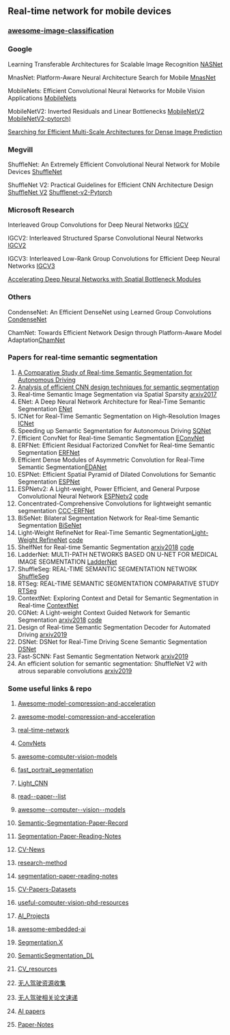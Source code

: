 ## Real-time network  for mobile devices

### [awesome-image-classification](https://github.com/weiaicunzai/awesome-image-classification) 

### Google

Learning Transferable Architectures for Scalable Image Recognition [NASNet](https://arxiv.org/abs/1707.07012)

MnasNet: Platform-Aware Neural Architecture Search for Mobile [MnasNet](https://arxiv.org/abs/1807.11626)

MobileNets: Efficient Convolutional Neural Networks for Mobile Vision Applications [MobileNets](https://arxiv.org/abs/1704.04861)

MobileNetV2: Inverted Residuals and Linear Bottlenecks [MobileNetV2](https://arxiv.org/pdf/1801.04381.pdf) [MobileNetV2-pytorch)](https://github.com/Randl/MobileNetV2-pytorch)

[Searching for Efficient Multi-Scale Architectures for Dense Image Prediction](https://github.com/tensorflow/models/tree/master/research/deeplab)



### Megvill

ShuffleNet: An Extremely Efficient Convolutional Neural Network for Mobile Devices [ShuffleNet](https://arxiv.org/abs/1707.01083)

ShuffleNet V2: Practical Guidelines for Efficient CNN Architecture Design [ShuffleNet V2](https://arxiv.org/abs/1807.11164)   [Shufflenet-v2-Pytorch](https://github.com/ericsun99/Shufflenet-v2-Pytorch)



### Microsoft Research

Interleaved Group Convolutions for Deep Neural Networks [IGCV](https://arxiv.org/abs/1707.02725)

IGCV2: Interleaved Structured Sparse Convolutional Neural Networks [IGCV2](https://arxiv.org/pdf/1804.06202.pdf)

IGCV3: Interleaved Low-Rank Group Convolutions for Efficient Deep Neural Networks [IGCV3](https://arxiv.org/abs/1806.00178)

[Accelerating Deep Neural Networks with Spatial Bottleneck Modules ](https://arxiv.org/pdf/1809.02601.pdf)



### Others

CondenseNet: An Efficient DenseNet using Learned Group Convolutions [CondenseNet](https://arxiv.org/abs/1711.09224)

ChamNet: Towards Efficient Network Design through Platform-Aware Model Adaptation[ChamNet](https://arxiv.org/pdf/1812.08934.pdf)



### Papers for real-time semantic segmentation

1. [A Comparative Study of Real-time Semantic Segmentation for Autonomous Driving](http://openaccess.thecvf.com/content_cvpr_2018_workshops/papers/w12/Siam_A_Comparative_Study_CVPR_2018_paper.pdf)
2. [Analysis of efficient CNN design techniques for semantic segmentation](http://openaccess.thecvf.com/content_cvpr_2018_workshops/papers/w12/Briot_Analysis_of_Efficient_CVPR_2018_paper.pdf)
3. Real-time Semantic Image Segmentation via Spatial Sparsity   [arxiv2017](https://arxiv.org/pdf/1712.00213.pdf)
4. ENet: A Deep Neural Network Architecture for Real-Time Semantic Segmentation [ENet](https://arxiv.org/abs/1606.02147)
5. ICNet for Real-Time Semantic Segmentation on High-Resolution Images [ICNet](https://arxiv.org/abs/1704.08545)
6. Speeding up Semantic Segmentation for Autonomous Driving [SQNet](https://openreview.net/pdf?id=S1uHiFyyg)
7. Efficient ConvNet for Real-time Semantic Segmentation [EConvNet](http://www.robesafe.uah.es/personal/eduardo.romera/pdfs/Romera17iv.pdf)
8. ERFNet: Efficient Residual Factorized ConvNet for Real-time Semantic Segmentation [ERFNet](http://www.robesafe.es/personal/eduardo.romera/pdfs/Romera17tits.pdf)
9. Efficient Dense Modules of Asymmetric Convolution for Real-Time Semantic Segmentation[EDANet](https://github.com/shaoyuanlo/EDANet)
10. ESPNet: Efficient Spatial Pyramid of Dilated Convolutions for Semantic Segmentation [ESPNet](https://arxiv.org/abs/1803.06815)
11. ESPNetv2: A Light-weight, Power Efficient, and General Purpose Convolutional Neural Network [ESPNetv2](https://arxiv.org/pdf/1811.11431.pdf) [code](https://github.com/sacmehta/ESPNetv2)
12. Concentrated-Comprehensive Convolutions for lightweight semantic segmentation [CCC-ERFNet](https://arxiv.org/pdf/1812.04920v1.pdf)
13. BiSeNet: Bilateral Segmentation Network for Real-time Semantic Segmentation [BiSeNet](https://arxiv.org/abs/1808.00897)
14. Light-Weight RefineNet for Real-Time Semantic Segmentation[Light-Weight RefineNet](https://arxiv.org/pdf/1810.03272v1.pdf)  [code](https://github.com/drsleep/light-weight-refinenet)
15. ShelfNet for Real-time Semantic Segmentation [arxiv2018](https://arxiv.org/pdf/1811.11254v1.pdf) [code](https://github.com/juntang-zhuang/ShelfNet)
16. LadderNet: MULTI-PATH NETWORKS BASED ON U-NET FOR MEDICAL IMAGE SEGMENTATION [LadderNet](https://arxiv.org/pdf/1810.07810.pdf)
17. ShuffleSeg: REAL-TIME SEMANTIC SEGMENTATION NETWORK [ShuffleSeg](https://arxiv.org/pdf/1803.03816.pdf)
18. RTSeg: REAL-TIME SEMANTIC SEGMENTATION COMPARATIVE STUDY [RTSeg](https://arxiv.org/abs/1803.02758)
19. ContextNet: Exploring Context and Detail for Semantic Segmentation in Real-time [ContextNet](https://arxiv.org/pdf/1805.04554)
20. CGNet: A Light-weight Context Guided Network for Semantic Segmentation [arxiv2018](https://arxiv.org/abs/1811.08201) [code](https://github.com/wutianyiRosun/CGNet)
21. Design of Real-time Semantic Segmentation Decoder for Automated Driving [arxiv2019](https://arxiv.org/pdf/1901.06580.pdf)
22. DSNet: DSNet for Real-Time Driving Scene Semantic Segmentation [DSNet](https://arxiv.org/pdf/1812.07049v1.pdf)
23. Fast-SCNN: Fast Semantic Segmentation Network [arxiv2019](https://arxiv.org/abs/1902.04502)
24. An efficient solution for semantic segmentation: ShuffleNet V2 with atrous separable convolutions [arxiv2019](https://arxiv.org/pdf/1902.07476v1.pdf)



### Some useful links & repo

1. [Awesome-model-compression-and-acceleration](https://github.com/memoiry/Awesome-model-compression-and-acceleration)

2. [awesome-model-compression-and-acceleration](https://github.com/sun254/awesome-model-compression-and-acceleration)

3. [real-time-network](https://github.com/wpf535236337/real-time-network)

4. [ConvNets](https://github.com/gopala-kr/convnets) 

5. [awesome-computer-vision-models](https://github.com/nerox8664/awesome-computer-vision-models)

6. [fast_portrait_segmentation](https://github.com/lizhengwei1992/fast_portrait_segmentation)

7. [Light_CNN](https://github.com/EDG-Zola/Light_CNN)

8. [read--paper--list](https://github.com/yyfyan/read-paper-list)

9. [awesome--computer--vision--models](https://github.com/nerox8664/awesome-computer-vision-models)

10. [Semantic-Segmentation-Paper-Record](https://github.com/lcybuzz/Personal-Semantic-Segmentation-Paper-Record)

11. [Segmentation-Paper-Reading-Notes](https://github.com/zhixuanli/segmentation-paper-reading-notes)

12. [CV-News](https://github.com/xiaoketongxue/CV-News)

13. [research-method](https://github.com/secdr/research-method)

14. [segmentation-paper-reading-notes](https://github.com/zhixuanli/segmentation-paper-reading-notes) 

15. [CV-Papers-Datasets](https://github.com/zhulf0804/CV-Papers-Datasets)

16. [useful-computer-vision-phd-resources](https://github.com/hassony2/useful-computer-vision-phd-resources)

17. [AI_Projects](https://github.com/StevenLei2017/AI_Projects)

18. [awesome-embedded-ai](https://github.com/ysh329/awesome-embedded-ai)

19. [Segmentation.X](https://github.com/wutianyiRosun/Segmentation.X)

20. [SemanticSegmentation_DL](https://github.com/tangzhenyu/SemanticSegmentation_DL)

21. [CV_resources](https://github.com/Adhders/CV_resources)

22. [无人驾驶资源收集](https://github.com/Sophia-11/Autonomous-driving)

23. [无人驾驶相关论文速递](https://github.com/DeepTecher/AutonomousVehiclePaper)

24. [AI papers](https://github.com/armandmcqueen/ai-papers)

25. [Paper-Notes](https://github.com/Hsuxu/Paper-Notes)

